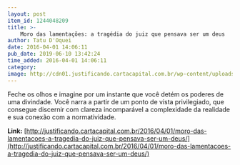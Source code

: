 ```yaml
---
layout: post
item_id: 1244048209
title: >-
    Moro das lamentações: a tragédia do juiz que pensava ser um deus
author: Tatu D'Oquei
date: 2016-04-01 14:06:11
pub_date: 2019-06-10 13:42:24
time_added: 2016-04-01 14:06:11
category: 
image: http://cdn01.justificando.cartacapital.com.br/wp-content/uploads/2016/04/12122557/salahexterna.jpg
---
```


Feche os olhos e imagine por um instante que você detém os poderes de uma divindade. Você narra a partir de um ponto de vista privilegiado, que consegue discernir com clareza incomparável a complexidade da realidade e sua conexão com a normatividade.

**Link:** [http://justificando.cartacapital.com.br/2016/04/01/moro-das-lamentacoes-a-tragedia-do-juiz-que-pensava-ser-um-deus/](http://justificando.cartacapital.com.br/2016/04/01/moro-das-lamentacoes-a-tragedia-do-juiz-que-pensava-ser-um-deus/)

